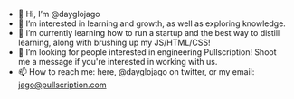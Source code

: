 - 👋 Hi, I’m @dayglojago
- 👀 I’m interested in learning and growth, as well as exploring knowledge.
- 🌱 I’m currently learning how to run a startup and the best way to distill learning, along with brushing up my JS/HTML/CSS!
- 💞️ I’m looking for people interested in engineering Pullscription! Shoot me a message if you're interested in working with us.
- 📫 How to reach me: here, @dayglojago on twitter, or my email: jago@pullscription.com
